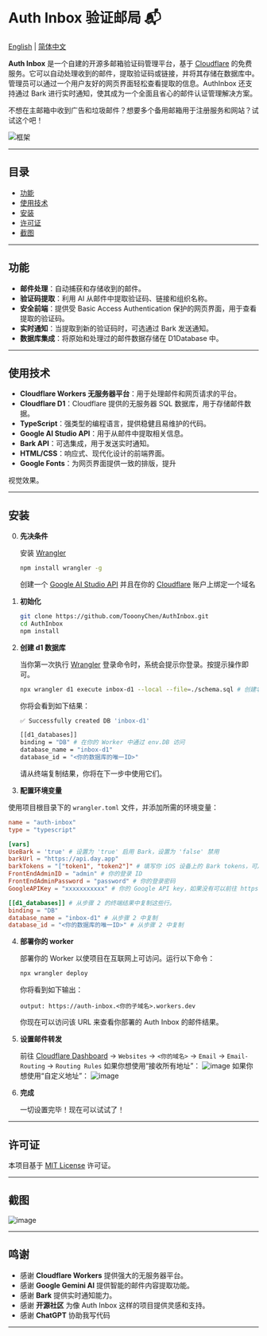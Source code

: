 # Auth Inbox 验证邮局 📬

[English](https://github.com/TooonyChen/AuthInbox/blob/main/README.md) | [简体中文](https://github.com/TooonyChen/AuthInbox/blob/main/README_CN.md)

**Auth Inbox** 是一个自建的开源多邮箱验证码管理平台，基于 [Cloudflare](https://cloudflare.com/) 的免费服务。它可以自动处理收到的邮件，提取验证码或链接，并将其存储在数据库中。管理员可以通过一个用户友好的网页界面轻松查看提取的信息。AuthInbox 还支持通过 Bark 进行实时通知，使其成为一个全面且省心的邮件认证管理解决方案。

不想在主邮箱中收到广告和垃圾邮件？想要多个备用邮箱用于注册服务和网站？试试这个吧！

![框架](https://github.com/user-attachments/assets/43492318-0ea9-464d-94e2-f1c810c192e8)


---

## 目录

- [功能](#features)
- [使用技术](#technologies-used)
- [安装](#installation)
- [许可证](#license)
- [截图](#Screenshots)

---

## 功能

- **邮件处理**：自动捕获和存储收到的邮件。
- **验证码提取**：利用 AI 从邮件中提取验证码、链接和组织名称。
- **安全前端**：提供受 Basic Access Authentication 保护的网页界面，用于查看提取的验证码。
- **实时通知**：当提取到新的验证码时，可选通过 Bark 发送通知。
- **数据库集成**：将原始和处理过的邮件数据存储在 D1Database 中。

---

## 使用技术

- **Cloudflare Workers 无服务器平台**：用于处理邮件和网页请求的平台。
- **Cloudflare D1**：Cloudflare 提供的无服务器 SQL 数据库，用于存储邮件数据。
- **TypeScript**：强类型的编程语言，提供稳健且易维护的代码。
- **Google AI Studio API**：用于从邮件中提取相关信息。
- **Bark API**：可选集成，用于发送实时通知。
- **HTML/CSS**：响应式、现代化设计的前端界面。
- **Google Fonts**：为网页界面提供一致的排版，提升

视觉效果。

---

## 安装

0. **先决条件**

   安装 [Wrangler](https://developers.cloudflare.com/workers/wrangler/get-started/)
   ```bash
   npm install wrangler -g
   ```
   创建一个 [Google AI Studio API](https://aistudio.google.com/) 并且在你的 [Cloudflare](https://dash.cloudflare.com/) 账户上绑定一个域名

1. **初始化**

   ```bash
   git clone https://github.com/TooonyChen/AuthInbox.git
   cd AuthInbox
   npm install
   ```

2. **创建 d1 数据库**

   当你第一次执行 [Wrangler](https://developers.cloudflare.com/workers/wrangler/get-started/) 登录命令时，系统会提示你登录。按提示操作即可。

   ```bash
   npx wrangler d1 execute inbox-d1 --local --file=./schema.sql # 创建名为 'inbox-d1' 的 d1 数据库
   ```
   你将会看到如下结果：
   ```bash
   ✅ Successfully created DB 'inbox-d1'

   [[d1_databases]]
   binding = "DB" # 在你的 Worker 中通过 env.DB 访问
   database_name = "inbox-d1"
   database_id = "<你的数据库的唯一ID>"
   ```
   请从终端复制结果，你将在下一步中使用它们。

3. **配置环境变量**

使用项目根目录下的 `wrangler.toml` 文件，并添加所需的环境变量：

   ```toml
   name = "auth-inbox"
   type = "typescript"

   [vars]
   UseBark = 'true' # 设置为 'true' 启用 Bark，设置为 'false' 禁用
   barkUrl = "https://api.day.app"
   barkTokens = "["token1", "token2"]" # 填写你 iOS 设备上的 Bark tokens，可从 https://bark.day.app/ 下载应用获取，可以填写多个。如果你只想用一个，那么填写 '['token1']'
   FrontEndAdminID = "admin" # 你的登录 ID
   FrontEndAdminPassword = "password" # 你的登录密码
   GoogleAPIKey = "xxxxxxxxxxx" # 你的 Google API key，如果没有可以前往 https://aistudio.google.com/ 生成一个

   [[d1_databases]] # 从步骤 2 的终端结果中复制这些行。
   binding = "DB"
   database_name = "inbox-d1" # 从步骤 2 中复制
   database_id = "<你的数据库的唯一ID>" # 从步骤 2 中复制
   ```

4. **部署你的 worker**

   部署你的 Worker 以使项目在互联网上可访问。运行以下命令：
   ```bash
   npx wrangler deploy
   ```
   你将看到如下输出：
   ```
   output: https://auth-inbox.<你的子域名>.workers.dev
   ```
   你现在可以访问该 URL 来查看你部署的 Auth Inbox 的邮件结果。

5. **设置邮件转发**

   前往 [Cloudflare Dashboard](https://dash.cloudflare.com/) -> `Websites` -> `<你的域名>` -> `Email` -> `Email-Routing` -> `Routing Rules`
   如果你想使用“接收所有地址”：
   ![image](https://github.com/user-attachments/assets/53e5a939-6b03-4ca6-826a-7a5f02f361ac)
   如果你想使用“自定义地址”：
   ![image](https://github.com/user-attachments/assets/b0d0ab94-c2ad-4870-ac08-d53e64b2c880)

6. **完成**

   一切设置完毕！现在可以试试了！

---

## 许可证

本项目基于 [MIT License](LICENSE) 许可证。

---

## 截图

![image](https://github.com/user-attachments/assets/2a93c9a7-0fd9-404b-9bce-83a458f1c66e)

---

## 鸣谢

- 感谢 **Cloudflare Workers** 提供强大的无服务器平台。
- 感谢 **Google Gemini AI** 提供智能的邮件内容提取功能。
- 感谢 **Bark** 提供实时通知能力。
- 感谢 **开源社区** 为像 Auth Inbox 这样的项目提供灵感和支持。
- 感谢 **ChatGPT** 协助我写代码

---

